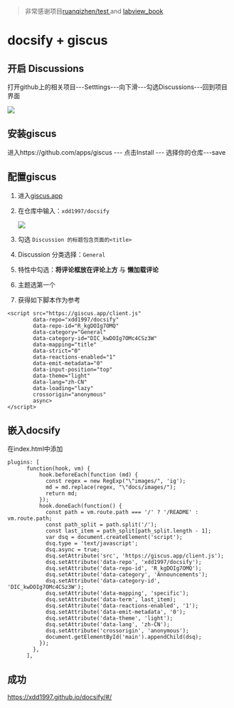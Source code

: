 
<span id="busuanzi_container_site_pv" style='display:none'>
    👀 本站总访问量：<span id="busuanzi_value_site_pv"></span> 次
</span>
<span id="busuanzi_container_site_uv" style='display:none'>
    | 🚴‍♂️ 本站总访客数：<span id="busuanzi_value_site_uv"></span> 人
</span>

>  非常感谢项目[ruanqizhen/test ](https://github.com/ruanqizhen/test) and [ labview_book](https://lv.qizhen.xyz/)

# docsify  + giscus 

## 开启 Discussions

打开github上的相关项目---Setttings---向下滑---勾选Discussions---回到项目界面

![](https://mypic2016.oss-cn-beijing.aliyuncs.com/picGo/202212041627622.png)

## 安装giscus

进入https://github.com/apps/giscus  --- 点击Install --- 选择你的仓库---save

## 配置giscus

1. 进入[giscus.app](https://giscus.app/zh-CN)

2. 在仓库中输入：`xdd1997/docsify`

   ![](https://mypic2016.oss-cn-beijing.aliyuncs.com/picGo/202212041628699.png)

3. 勾选 `Discussion 的标题包含页面的<title>`
2. Discussion 分类选择：`General`
3. 特性中勾选：**将评论框放在评论上方** 与 **懒加载评论**
4. 主题选第一个
5. 获得如下脚本作为参考

```
<script src="https://giscus.app/client.js"
        data-repo="xdd1997/docsify"
        data-repo-id="R_kgDOIg7OMQ"
        data-category="General"
        data-category-id="DIC_kwDOIg7OMc4CSz3W"
        data-mapping="title"
        data-strict="0"
        data-reactions-enabled="1"
        data-emit-metadata="0"
        data-input-position="top"
        data-theme="light"
        data-lang="zh-CN"
        data-loading="lazy"
        crossorigin="anonymous"
        async>
</script>
```



## 嵌入docsify

在index.html中添加

```
plugins: [
      function(hook, vm) {
          hook.beforeEach(function (md) {
            const regex = new RegExp("\"images/", 'ig');
            md = md.replace(regex, "\"docs/images/");
            return md;
          });
          hook.doneEach(function() {     
            const path = vm.route.path === '/' ? '/README' : vm.route.path;
            const path_split = path.split('/');
            const last_item = path_split[path_split.length - 1];
            var dsq = document.createElement('script');
            dsq.type = 'text/javascript';
            dsq.async = true;
            dsq.setAttribute('src', 'https://giscus.app/client.js');
            dsq.setAttribute('data-repo', 'xdd1997/docsify');
            dsq.setAttribute('data-repo-id', 'R_kgDOIg7OMQ');
            dsq.setAttribute('data-category', 'Announcements');
            dsq.setAttribute('data-category-id', 'DIC_kwDOIg7OMc4CSz3W');
            dsq.setAttribute('data-mapping', 'specific');
            dsq.setAttribute('data-term', last_item);
            dsq.setAttribute('data-reactions-enabled', '1');
            dsq.setAttribute('data-emit-metadata', '0');
            dsq.setAttribute('data-theme', 'light');
            dsq.setAttribute('data-lang', 'zh-CN');
            dsq.setAttribute('crossorigin', 'anonymous');
            document.getElementById('main').appendChild(dsq);
          });
        },
      ],
```



## 成功

https://xdd1997.github.io/docsify/#/

